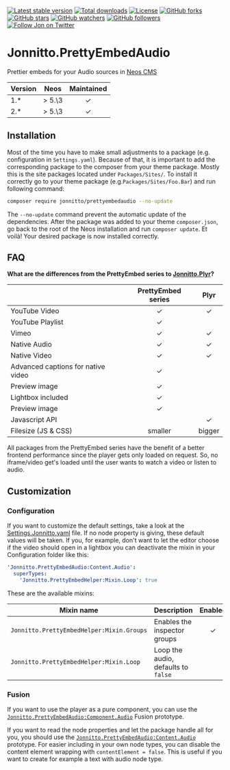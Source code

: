 [![Latest stable version]][packagist] [![Total downloads]][packagist] [![License]][packagist] [![GitHub forks]][fork] [![GitHub stars]][stargazers] [![GitHub watchers]][subscription] [![GitHub followers]][followers] [![Follow Jon on Twitter]][twitter]

# Jonnitto.PrettyEmbedAudio

Prettier embeds for your Audio sources in [Neos CMS]

| Version | Neos   | Maintained |
| ------- | ------ | :--------: |
| 1.\*    | > 5.\3 |      ✓     |
| 2.\*    | > 5.\3 |      ✓     |

## Installation

Most of the time you have to make small adjustments to a package (e.g. configuration in `Settings.yaml`). Because of that, it is important to add the corresponding package to the composer from your theme package. Mostly this is the site packages located under `Packages/Sites/`. To install it correctly go to your theme package (e.g.`Packages/Sites/Foo.Bar`) and run following command:

```bash
composer require jonnitto/prettyembedaudio --no-update
```

The `--no-update` command prevent the automatic update of the dependencies. After the package was added to your theme `composer.json`, go back to the root of the Neos installation and run `composer update`. Et voilà! Your desired package is now installed correctly.

## FAQ

**What are the differences from the PrettyEmbed series to [Jonnitto.Plyr]?**

|                                    | PrettyEmbed series |  Plyr  |
| ---------------------------------- | :----------------: | :----: |
| YouTube Video                      |         ✓          |   ✓    |
| YouTube Playlist                   |         ✓          |        |
| Vimeo                              |         ✓          |   ✓    |
| Native Audio                       |         ✓          |   ✓    |
| Native Video                       |         ✓          |   ✓    |
| Advanced captions for native video |         ✓          |        |
| Preview image                      |         ✓          |        |
| Lightbox included                  |         ✓          |        |
| Preview image                      |         ✓          |        |
| Javascript API                     |                    |   ✓    |
| Filesize (JS & CSS)                |      smaller       | bigger |

All packages from the PrettyEmbed series have the benefit of a better frontend performance since the player gets only loaded on request. So, no iframe/video get's loaded until the user wants to watch a video or listen to audio.

## Customization

### Configuration

If you want to customize the default settings, take a look at the [Settings.Jonnitto.yaml] file. If no node property is giving, these default values will be taken. If you, for example, don't want to let the editor choose if the video should open in a lightbox you can deactivate the mixin in your Configuration folder like this:

```yaml
'Jonnitto.PrettyEmbedAudio:Content.Audio':
  superTypes:
    'Jonnitto.PrettyEmbedHelper:Mixin.Loop': true
```

These are the available mixins:

| Mixin name                                       | Description                         | Enabled |
| ------------------------------------------------ | ----------------------------------- | :-----: |
| `Jonnitto.PrettyEmbedHelper:Mixin.Groups`        | Enables the inspector groups        |    ✓    |
| `Jonnitto.PrettyEmbedHelper:Mixin.Loop`          | Loop the audio, defaults to `false` |         |

### Fusion

If you want to use the player as a pure component, you can use the [`Jonnitto.PrettyEmbedAudio:Component.Audio`] Fusion prototype.

If you want to read the node properties and let the package handle all for you, you should use the [`Jonnitto.PrettyEmbedAudio:Content.Audio`] prototype. For easier including in your own node types, you can disable the content element wrapping with `contentElement = false`. This is useful if you want to create for example a text with audio node type.

[packagist]: https://packagist.org/packages/jonnitto/prettyembedaudio
[latest stable version]: https://poser.pugx.org/jonnitto/prettyembedaudio/v/stable
[total downloads]: https://poser.pugx.org/jonnitto/prettyembedaudio/downloads
[license]: https://poser.pugx.org/jonnitto/prettyembedaudio/license
[github forks]: https://img.shields.io/github/forks/jonnitto/Jonnitto.PrettyEmbedAudio.svg?style=social&label=Fork
[github stars]: https://img.shields.io/github/stars/jonnitto/Jonnitto.PrettyEmbedAudio.svg?style=social&label=Stars
[github watchers]: https://img.shields.io/github/watchers/jonnitto/Jonnitto.PrettyEmbedAudio.svg?style=social&label=Watch
[github followers]: https://img.shields.io/github/followers/jonnitto.svg?style=social&label=Follow
[follow jon on twitter]: https://img.shields.io/twitter/follow/jonnitto.svg?style=social&label=Follow
[twitter]: https://twitter.com/jonnitto
[fork]: https://github.com/jonnitto/Jonnitto.PrettyEmbedAudio/fork
[stargazers]: https://github.com/jonnitto/Jonnitto.PrettyEmbedAudio/stargazers
[subscription]: https://github.com/jonnitto/Jonnitto.PrettyEmbedAudio/subscription
[followers]: https://github.com/jonnitto/followers
[license]: LICENSE
[neos cms]: https://www.neos.io
[jonnitto.plyr]: https://github.com/jonnitto/Jonnitto.Plyr
[settings.jonnitto.yaml]: Configuration/Settings.Jonnitto.yaml
[`jonnitto.prettyembedaudio:component.audio`]: Resources/Private/Fusion/Component/Audio.fusion
[`jonnitto.prettyembedaudio:content.audio`]: Resources/Private/Fusion/Content/Audio.fusion
